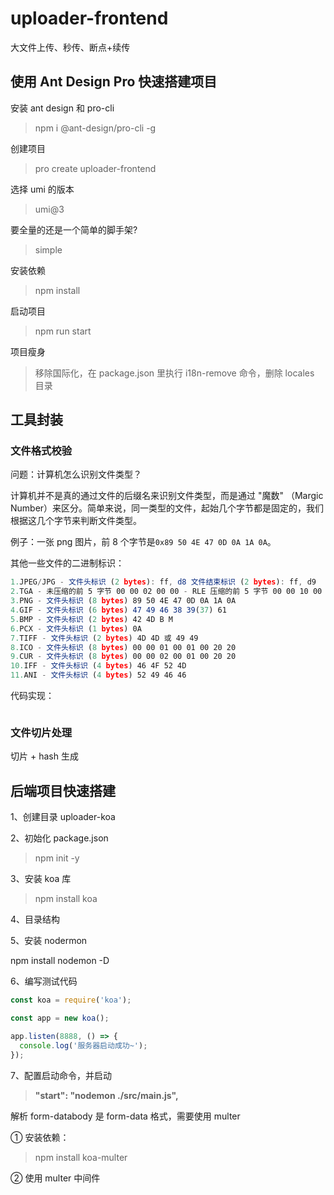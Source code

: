 # uploader-frontend

大文件上传、秒传、断点+续传

## 使用 Ant Design Pro 快速搭建项目

安装 ant design 和 pro-cli

> npm i @ant-design/pro-cli -g

创建项目

> pro create uploader-frontend

选择 umi 的版本

> umi@3

要全量的还是一个简单的脚手架?

> simple

安装依赖

> npm install

启动项目

> npm run start

项目瘦身

> 移除国际化，在 package.json 里执行 i18n-remove 命令，删除 locales 目录

## 工具封装

### 文件格式校验

问题：计算机怎么识别文件类型？

计算机并不是真的通过文件的后缀名来识别文件类型，而是通过 "魔数" （Margic Number）来区分。简单来说，同一类型的文件，起始几个字节都是固定的，我们根据这几个字节来判断文件类型。

例子：一张 png 图片，前 8 个字节是`0x89 50 4E 47 0D 0A 1A 0A`。

其他一些文件的二进制标识：

```js
1.JPEG/JPG - 文件头标识 (2 bytes): ff, d8 文件结束标识 (2 bytes): ff, d9
2.TGA - 未压缩的前 5 字节 00 00 02 00 00 - RLE 压缩的前 5 字节 00 00 10 00 00
3.PNG - 文件头标识 (8 bytes) 89 50 4E 47 0D 0A 1A 0A
4.GIF - 文件头标识 (6 bytes) 47 49 46 38 39(37) 61
5.BMP - 文件头标识 (2 bytes) 42 4D B M
6.PCX - 文件头标识 (1 bytes) 0A
7.TIFF - 文件头标识 (2 bytes) 4D 4D 或 49 49
8.ICO - 文件头标识 (8 bytes) 00 00 01 00 01 00 20 20
9.CUR - 文件头标识 (8 bytes) 00 00 02 00 01 00 20 20
10.IFF - 文件头标识 (4 bytes) 46 4F 52 4D
11.ANI - 文件头标识 (4 bytes) 52 49 46 46
```

代码实现：

```ts

```

### 文件切片处理

切片 + hash 生成

###

## 后端项目快速搭建

1、创建目录 uploader-koa

2、初始化 package.json

> npm init -y

3、安装 koa 库

> npm install koa

4、目录结构

5、安装 nodermon

npm install nodemon -D

6、编写测试代码

```js
const koa = require('koa');

const app = new koa();

app.listen(8888, () => {
  console.log('服务器启动成功~');
});
```

7、配置启动命令，并启动

> **"start": "nodemon ./src/main.js",**

解析 form-databody 是 form-data 格式，需要使用 multer

① 安装依赖：

> npm install koa-multer

② 使用 multer 中间件
